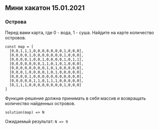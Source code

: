 ## Мини хакатон 15.01.2021

### Острова

Перед вами карта, где 0 - вода, 1 - суша.
Найдите на карте количество островов.

```
const map = [
  [0,0,1,1,1,0,0,0,0,0,0,0,1,0,0,0],
  [0,0,0,0,1,0,0,0,0,0,0,0,1,0,0,0],
  [0,0,0,0,1,0,0,1,0,0,0,0,1,0,1,1],
  [0,0,0,0,0,0,0,1,1,0,1,0,1,0,0,0],
  [0,0,0,0,0,0,0,0,1,0,1,0,0,0,0,0],
  [0,0,0,1,0,0,0,0,1,0,1,0,0,0,0,0],
  [0,0,0,0,1,0,0,0,0,0,0,0,0,0,0,0],
  [0,0,0,0,0,1,1,0,1,1,1,0,0,0,0,0],
  [0,1,1,1,0,0,0,0,0,0,0,0,1,0,0,0]
]
```

Функция-решение должна принимать в себя массив и возвращать количество найденных островов.

`solution(map) => N`

Ожидаемый результат: `N => 9`
